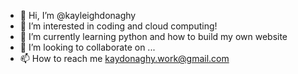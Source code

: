 - 👋 Hi, I’m @kayleighdonaghy
- 👀 I’m interested in coding and cloud computing!
- 🌱 I’m currently learning python and how to build my own website
- 💞️ I’m looking to collaborate on ...
- 📫 How to reach me kaydonaghy.work@gmail.com

<!---
kayleighdonaghy/kayleighdonaghy is a ✨ special ✨ repository because its `README.md` (this file) appears on your GitHub profile.
You can click the Preview link to take a look at your changes.
--->
